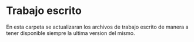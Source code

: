 # Trabajo escrito
En esta carpeta se actualizaran los archivos de trabajo escrito de manera a tener disponible siempre la ultima version del mismo.
